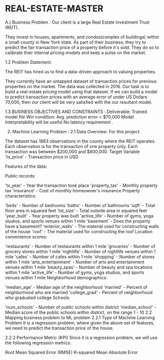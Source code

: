 # REAL-ESTATE-MASTER


A.) Business Problem :
Our client is a large Real Estate Investment Trust (REIT).

They invest in houses, apartments, and condos(complex of buildings) within a small county in New York state.
As part of their business, they try to predict the fair transaction price of a property before it's sold.
They do so to calibrate their internal pricing models and keep a pulse on the market.


1.2 Problem Statement:

The REIT has hired us to find a data-driven approach to valuing properties.

They currently have an untapped dataset of transaction prices for previous properties on the market.
The data was collected in 2016.
Our task is to build a real-estate pricing model using that dataset.
If we can build a model to predict transaction prices with an average error of under US Dollars 70,000, then our client will be very satisfied with the our resultant model.

1.3 BUSINESS OBJECTIVES AND CONSTRAINTS :
   Deliverable: Trained model file
  Win condition: Avg. prediction error < $70,000
  Model Interpretability will be useful
   No latency requirement .
   
   2. Machine Learning Problem :
    2.1 Data Overview:
    For this project:

The dataset has 1883 observations in the county where the REIT operates.
Each observation is for the transaction of one property only.
Each transaction was between $200,000 and $800,000.
Target Variable
'tx_price' - Transaction price in USD


Features of the data:

Public records:

'tx_year' - Year the transaction took place
'property_tax' - Monthly property tax
'insurance' - Cost of monthly homeowner's insurance
Property characteristics:

'beds' - Number of bedrooms
'baths' - Number of bathrooms
'sqft' - Total floor area in squared feet
'lot_size' - Total outside area in squared feet
'year_built' - Year property was built
'active_life' - Number of gyms, yoga studios, and sports venues within 1 mile
'basement' - Does the property have a basement?
'exterior_walls' - The material used for constructing walls of the house
'roof' - The material used for constructing the roof
Location convenience scores:

'restaurants' - Number of restaurants within 1 mile
'groceries' - Number of grocery stores within 1 mile
'nightlife' - Number of nightlife venues within 1 mile
'cafes' - Number of cafes within 1 mile
'shopping' - Number of stores within 1 mile
'arts_entertainment' - Number of arts and entertainment venues within 1 mile
'beauty_spas' - Number of beauty and spa locations within 1 mile
'active_life' - Number of gyms, yoga studios, and sports venues within 1 mile
Neighborhood demographics:

'median_age' - Median age of the neighborhood
'married' - Percent of neighborhood who are married
'college_grad' - Percent of neighborhood who graduated college
Schools:

'num_schools' - Number of public schools within district
'median_school' - Median score of the public schools within district, on the range 1 - 10
2.2 Mapping business problem to ML problem
2.2.1 Type of Machine Learning Problem
It is a regression problem, where given the above set of features, we need to predict the transaction price of the house.

2.2.2 Performance Metric (KPI)
Since it is a regression problem, we will use the following regression metrics:

Root Mean Squared Error (RMSE)
R-squared
Mean Absolute Error
